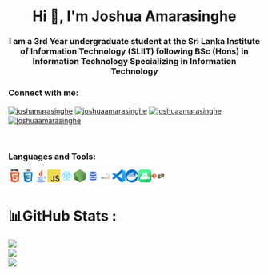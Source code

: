 <h1 align="center">Hi 👋, I'm Joshua Amarasinghe</h1>
<h3 align="center">I am a 3rd Year undergraduate student at the Sri Lanka Institute of Information Technology (SLIIT) following BSc (Hons) in Information Technology Specializing in Information Technology</h3>

<h3 align="left">Connect with me:</h3>
<p align="left">
<a href="https://twitter.com/joshamarasinghe" target="blank"><img align="center" src="https://raw.githubusercontent.com/rahuldkjain/github-profile-readme-generator/master/src/images/icons/Social/twitter.svg" alt="joshamarasinghe" height="30" width="40" /></a>
<a href="https://linkedin.com/in/joshuaamarasinghe" target="blank"><img align="center" src="https://raw.githubusercontent.com/rahuldkjain/github-profile-readme-generator/master/src/images/icons/Social/linked-in-alt.svg" alt="joshuaamarasinghe" height="30" width="40" /></a>
<a href="https://fb.com/joshuaamarasinghe" target="blank"><img align="center" src="https://raw.githubusercontent.com/rahuldkjain/github-profile-readme-generator/master/src/images/icons/Social/facebook.svg" alt="joshuaamarasinghe" height="30" width="40" /></a>
<a href="https://instagram.com/joshuaamarasinghe" target="blank"><img align="center" src="https://raw.githubusercontent.com/rahuldkjain/github-profile-readme-generator/master/src/images/icons/Social/instagram.svg" alt="joshuaamarasinghe" height="30" width="40" /></a>
</p>
</br>



<h3 align="left">Languages and Tools:</h3>
<img align="left" alt="HTML5" width="26px" src="https://raw.githubusercontent.com/github/explore/80688e429a7d4ef2fca1e82350fe8e3517d3494d/topics/html/html.png" />
<img align="left" alt="CSS3" width="26px" src="https://raw.githubusercontent.com/github/explore/80688e429a7d4ef2fca1e82350fe8e3517d3494d/topics/css/css.png" />
<img align="left" alt="Java" width="26px" src="https://raw.githubusercontent.com/MininduSenadheera/MininduSenadheera/master/Images/java.png" />
<img align="left" alt="JavaScript" width="26px" src="https://raw.githubusercontent.com/github/explore/80688e429a7d4ef2fca1e82350fe8e3517d3494d/topics/javascript/javascript.png" />
<img align="left" alt="React" width="26px" src="https://raw.githubusercontent.com/github/explore/80688e429a7d4ef2fca1e82350fe8e3517d3494d/topics/react/react.png" />
<img align="left" alt="Node.js" width="26px" src="https://raw.githubusercontent.com/github/explore/80688e429a7d4ef2fca1e82350fe8e3517d3494d/topics/nodejs/nodejs.png" />
<img align="left" alt="SQL" width="26px" src="https://raw.githubusercontent.com/github/explore/80688e429a7d4ef2fca1e82350fe8e3517d3494d/topics/sql/sql.png" />
<img align="left" alt="MySQL" width="26px" src="https://raw.githubusercontent.com/github/explore/80688e429a7d4ef2fca1e82350fe8e3517d3494d/topics/mysql/mysql.png" />
<img align="left" alt="Visual Studio Code" width="26px" src="https://raw.githubusercontent.com/github/explore/80688e429a7d4ef2fca1e82350fe8e3517d3494d/topics/visual-studio-code/visual-studio-code.png" />
<img align="left" alt="Docker" width="26px" src="https://raw.githubusercontent.com/MininduSenadheera/MininduSenadheera/master/Images/docker.png" />
<img align="left" alt="Docker" width="26px" src="https://raw.githubusercontent.com/MininduSenadheera/MininduSenadheera/master/Images/android.png" />
<img align="left" alt="Git" width="26px" src="https://raw.githubusercontent.com/github/explore/80688e429a7d4ef2fca1e82350fe8e3517d3494d/topics/git/git.png" />

<br />
<br />

# 📊GitHub Stats :
![](https://github-readme-stats.vercel.app/api?username=JoshuaAmarasinghe&theme=radical&hide_border=false&include_all_commits=false&count_private=false)<br/>
![](https://github-readme-streak-stats.herokuapp.com/?user=JoshuaAmarasinghe&theme=radical&hide_border=false)<br/>
![](https://github-readme-stats.vercel.app/api/top-langs/?username=JoshuaAmarasinghe&theme=radical&hide_border=false&include_all_commits=false&count_private=false&layout=compact)
